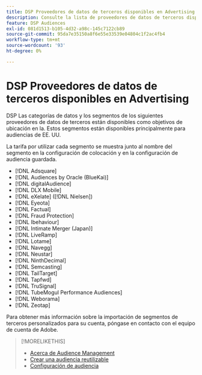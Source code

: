 ```yaml
---
title: DSP Proveedores de datos de terceros disponibles en Advertising
description: Consulte la lista de proveedores de datos de terceros disponibles.
feature: DSP Audiences
exl-id: 081d1513-b105-4d32-a98c-145c7122cb89
source-git-commit: 95da7e35150a8f6e55e33539e04804c1f2ac4fb4
workflow-type: tm+mt
source-wordcount: '93'
ht-degree: 0%

---
```


<!-- feature: audiences -->

# DSP Proveedores de datos de terceros disponibles en Advertising

DSP Las categorías de datos y los segmentos de los siguientes proveedores de datos de terceros están disponibles como objetivos de ubicación en la. Estos segmentos están disponibles principalmente para audiencias de EE. UU.

La tarifa por utilizar cada segmento se muestra junto al nombre del segmento en la configuración de colocación y en la configuración de audiencia guardada.

* [!DNL Adsquare]
* [!DNL Audiences by Oracle (BlueKai)]
* [!DNL digitalAudience]
* [!DNL DLX Mobile]
* [!DNL eXelate] ([!DNL Nielsen])
* [!DNL Eyeota]
* [!DNL Factual]
* [!DNL Fraud Protection]
* [!DNL Ibehaviour]
* [!DNL Intimate Merger (Japan)]
* [!DNL LiveRamp]
* [!DNL Lotame]
* [!DNL Navegg]
* [!DNL Neustar]
* [!DNL NinthDecimal]
* [!DNL Semcasting]
* [!DNL TailTarget]
* [!DNL Tapfwd]
* [!DNL TruSignal]
* [!DNL TubeMogul Performance Audiences]
* [!DNL Weborama]
* [!DNL Zeotap]

Para obtener más información sobre la importación de segmentos de terceros personalizados para su cuenta, póngase en contacto con el equipo de cuenta de Adobe.

>[!MORELIKETHIS]
>
>* [Acerca de Audience Management](audience-about.md)
>* [Crear una audiencia reutilizable](reusable-audience-create.md)
>* [Configuración de audiencia](audience-settings.md)
